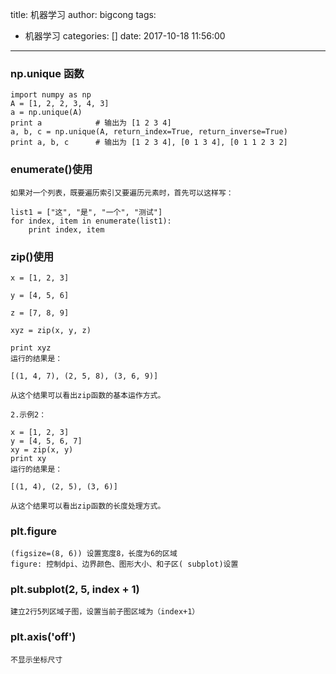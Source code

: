 title: 机器学习
author: bigcong
tags:
  - 机器学习
categories: []
date: 2017-10-18 11:56:00
---
### np.unique 函数
```
import numpy as np
A = [1, 2, 2, 3, 4, 3]
a = np.unique(A)
print a            # 输出为 [1 2 3 4]
a, b, c = np.unique(A, return_index=True, return_inverse=True)
print a, b, c      # 输出为 [1 2 3 4], [0 1 3 4], [0 1 1 2 3 2]

```
### enumerate()使用
```
如果对一个列表，既要遍历索引又要遍历元素时，首先可以这样写：

list1 = ["这", "是", "一个", "测试"]
for index, item in enumerate(list1):
    print index, item

```
### zip()使用
```
x = [1, 2, 3]

y = [4, 5, 6]

z = [7, 8, 9]

xyz = zip(x, y, z)

print xyz
运行的结果是：

[(1, 4, 7), (2, 5, 8), (3, 6, 9)]

从这个结果可以看出zip函数的基本运作方式。

2.示例2：

x = [1, 2, 3]
y = [4, 5, 6, 7]
xy = zip(x, y)
print xy
运行的结果是：

[(1, 4), (2, 5), (3, 6)]

从这个结果可以看出zip函数的长度处理方式。
```

### plt.figure
```
(figsize=(8, 6)) 设置宽度8，长度为6的区域
figure: 控制dpi、边界颜色、图形大小、和子区( subplot)设置
```
### plt.subplot(2, 5, index + 1)
```
建立2行5列区域子图，设置当前子图区域为（index+1）

```
### plt.axis('off')  
```
不显示坐标尺寸
``` 







